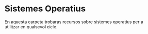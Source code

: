 # Sistemes Operatius
En aquesta carpeta trobaras recursos sobre sistemes operatius per a utilitzar en qualsevol cicle.
